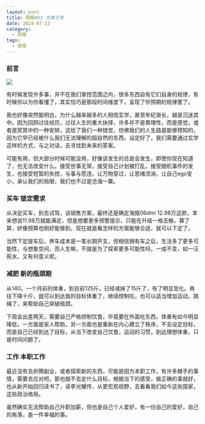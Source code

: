 ```yaml
---
layout: post
title: 周报#03 世事无常
date: 2024-07-22
category:
  - 周报
tags:
  - 感悟
---
```


### 前言

<img src="https://plus.unsplash.com/premium_photo-1721317368393-09204f05aab5?w=600&auto=format&fit=crop&q=60&ixlib=rb-4.0.3&ixid=M3wxMjA3fDB8MHxmZWF0dXJlZC1waG90b3MtZmVlZHwxN3x8fGVufDB8fHx8fA%3D%3D">


有时候发现许多事，并不在我们掌控范围之内，很多东西自有它们自身的规律，有时候你以为你看懂了，其实恰巧是那段时间维度下，呈现了你预期的规律罢了。

我也好像突然能明白，为什么越来越多的人相信玄学，甚至年纪渐长，越是沉迷其中。因为回顾过往经历，过往人生的重大抉择，许多并不是靠理性，而是感觉，或者是冥冥中的一种安排，这给了我们一种错觉，仿佛我们的人生路是能够预知的，因为它早已经被什么我们无法理解的超自然的东西，设定好了，我们需要通过玄学这样的方式，与之对话，去寻找到未来的答案。

可能有用，但大部分时候可能没用，好像该发生的总是会发生，即使你现在知道了，也无法改变什么。接受世事无常，接受自己计划被打乱，接受随机事件的发生，也接受短暂的失控，与事与愿违，让万物穿过，让思绪流淌，让自己ego变小，承认我们的局限，我们也不过是沧海一粟。

### 买车 锁定需求

从决定买车，到去试驾，谈销售方案，最终还是确定海报06dmi 12.98万这款，本来想说11.98万就能满足，但是想要更多预警提示，只能在升级一格去触，算了算，好像预算也刚好能够到。现在就是看怎样的方案能够合适，就可以下定了。

当然下定提车后，养车成本是一笔长期开支，但相信拥有车之后，生活多了更多可能性，与想象空间，而人生嘛，不就是为了探索更多可能性吗，一成不变，如一汪死水，又有何意义呢。

### 减肥 新的瓶颈期

从140，一个月前的体重，到目前125斤，已经减掉了15斤了，有了明显变化。再往下降十斤，就可以到达我的目标体重了，继续控制吃，也可以适当增加运动，跳绳了，来帮助自己突破瓶颈。

下周会出差两天，需要自己严格控制饮食，毕竟要在外面吃东西，体重有如今明显降低，一方面是家人帮助，另一方面也是重新在内心建立了秩序，不去设定目标，而是自己已经到达了目标，从当下改变自己饮食，运动的习惯，到达理想体重，只是时间问题了。

### 工作 本职工作

最近没有去折腾副业，或者探索新的东西，可能是因为本职工作，有许多棘手的事情，需要去应对吧，那也就不去定什么目标，根据当下的感受，做正确的事就好，也从新开始回归读书了，读李光耀传，从更宏观视野，去看看我们如今这些国家，这些政治格局。

虽然确实无法帮助自己升职加薪，但也是自己个人爱好，有一份自己的爱好，自己的角落，是一件幸福的事。